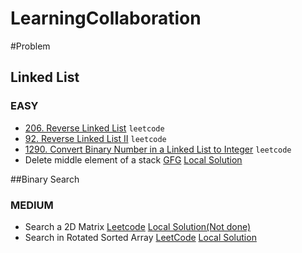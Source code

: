 # LearningCollaboration
#Problem

## Linked List
### EASY
- [206. Reverse Linked List](https://leetcode.com/problems/reverse-linked-list/) `leetcode`
- [92. Reverse Linked List II](https://leetcode.com/problems/reverse-linked-list-ii/) `leetcode`
- [1290. Convert Binary Number in a Linked List to Integer](https://leetcode.com/problems/convert-binary-number-in-a-linked-list-to-integer/description/) `leetcode`
- Delete middle element of a stack  [GFG](https://practice.geeksforgeeks.org/problems/delete-middle-element-of-a-stack/1)    [Local Solution](https://github.com/pintugorai/LearningCollaboration/blob/master/Solutions/DataStructure/Stack/DeleteMiddleElement.txt)



##Binary Search
### MEDIUM
- Search a 2D Matrix  [Leetcode](https://leetcode.com/problems/search-a-2d-matrix/description/) [Local Solution(Not done)]()
- Search in Rotated Sorted Array [LeetCode](https://leetcode.com/problems/search-in-rotated-sorted-array/) [Local Solution](https://github.com/pintugorai/LearningCollaboration/blob/master/Solutions/DataStructure/BinarySearch/33.%20Search%20in%20Rotated%20Sorted%20Array.txt)

